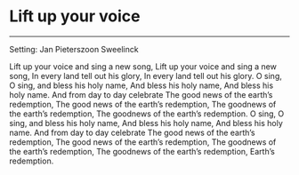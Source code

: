 # Lift up your voice

***

Setting: Jan Pieterszoon Sweelinck

Lift up your voice and sing a new song,
Lift up your voice and sing a new song,
In every land tell out his glory,
In every land tell out his glory.
O sing, O sing, and bless his holy name,
And bless his holy name,
And bless his holy name.
And from day to day celebrate
The good news of the earth’s redemption,
The good news of the earth’s redemption,
The goodnews of the earth’s redemption,
The goodnews of the earth’s redemption.
O sing, O sing, and bless his holy name,
And bless his holy name,
And bless his holy name.
And from day to day celebrate
The good news of the earth’s redemption,
The good news of the earth’s redemption,
The goodnews of the earth’s redemption,
The goodnews of the earth’s redemption,
Earth’s redemption.
